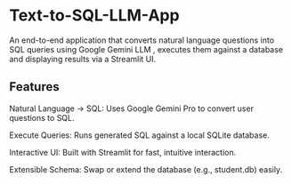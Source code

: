 # Text-to-SQL-LLM-App

An end-to-end application that converts natural language questions into SQL queries using Google Gemini LLM , executes them against a database and displaying results via a Streamlit UI.

## Features

Natural Language → SQL: Uses Google Gemini Pro to convert user questions to SQL.

Execute Queries: Runs generated SQL against a local SQLite database.

Interactive UI: Built with Streamlit for fast, intuitive interaction.

Extensible Schema: Swap or extend the database (e.g., student.db) easily.




